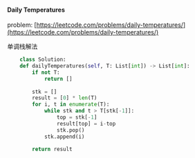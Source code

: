 #### Daily Temperatures  
problem: [https://leetcode.com/problems/daily-temperatures/](https://leetcode.com/problems/daily-temperatures/)  

单调栈解法  
```python
    class Solution:
    def dailyTemperatures(self, T: List[int]) -> List[int]:
        if not T:
            return []
        
        stk = []
        result = [0] * len(T)
        for i, t in enumerate(T):
            while stk and t > T[stk[-1]]:
                top = stk[-1]
                result[top] = i-top
                stk.pop()
            stk.append(i)
            
        return result
```